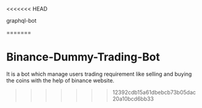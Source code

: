 <<<<<<< HEAD


graphql-bot


=======
# Binance-Dummy-Trading-Bot
It is a bot which manage users trading requirement like selling and buying the coins with the help of binance website.
>>>>>>> 12392cdb15a61dbebcb73b05dac20a10bcd6bb33
